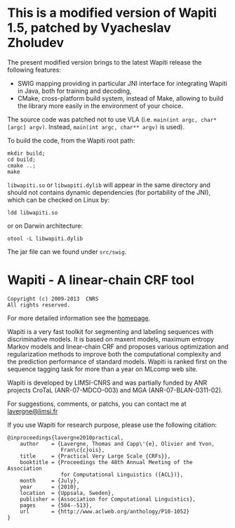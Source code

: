 # This is a modified version of Wapiti 1.5, patched by Vyacheslav Zholudev

The present modified version brings to the latest Wapiti release the following features:

- SWIG mapping providing in particular JNI interface for integrating Wapiti in Java, both for training and decoding,
- CMake, cross-platform build system, instead of Make, allowing to build the library more easily in the environment of your choice.

The source code was patched not to use VLA (i.e. `main(int argc, char*[argc] argv)`. Instead, `main(int argc, char** argv)` is used). 

To build the code, from the Wapiti root path: 

    mkdir build; 
	cd build; 
	cmake ..; 
	make 
	
`libwapiti.so` or `libwapiti.dylib` will appear in the same directory and should not contains dynamic dependencies (for portability of the JNI), which can be checked on Linux by:

    ldd libwapiti.so

or on Darwin architecture:

    otool -L libwapiti.dylib

The jar file can we found under `src/swig`.

# Wapiti - A linear-chain CRF tool

    Copyright (c) 2009-2013  CNRS
    All rights reserved.

For more detailed information see the [homepage](http://wapiti.limsi.fr).

Wapiti is a very fast toolkit for segmenting and labeling sequences with
discriminative models. It is based on maxent models, maximum entropy Markov
models and linear-chain CRF and proposes various optimization and regularization
methods to improve both the computational complexity and the prediction
performance of standard models. Wapiti is ranked first on the sequence tagging
task for more than a year on MLcomp web site.

Wapiti is developed by LIMSI-CNRS and was partially funded by ANR projects
CroTaL (ANR-07-MDCO-003) and MGA (ANR-07-BLAN-0311-02).

For suggestions, comments, or patchs, you can contact me at lavergne@limsi.fr

If you use Wapiti for research purpose, please use the following citation:

    @inproceedings{lavergne2010practical,
        author    = {Lavergne, Thomas and Capp\'{e}, Olivier and Yvon,
                     Fran\c{c}ois},
        title     = {Practical Very Large Scale {CRFs}},
        booktitle = {Proceedings the 48th Annual Meeting of the Association
                     for Computational Linguistics ({ACL})},
        month     = {July},
        year      = {2010},
        location  = {Uppsala, Sweden},
        publisher = {Association for Computational Linguistics},
        pages     = {504--513},
        url       = {http://www.aclweb.org/anthology/P10-1052}
    }

